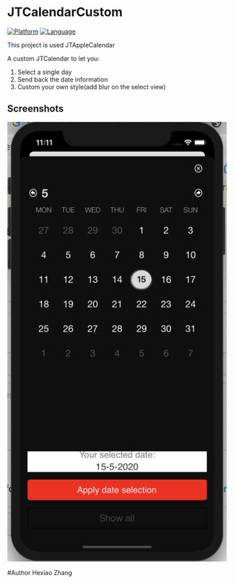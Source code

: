 # JTCalendarCustom

[![Platform](https://img.shields.io/badge/platform-ios-blue.svg?style=flat)](https://github.com/lamkjbo/JTCalendarCustom)
[![Language](http://img.shields.io/badge/language-swift-brightgreen.svg?style=flat
)](https://developer.apple.com/swift)


This project is used JTAppleCalendar

A custom JTCalendar to let you: <br/>
1. Select a single day<br/>
2. Send back the date information<br/>
3. Custom your own style(add blur on the select view)<br/>

## Screenshots
![alt text](https://github.com/ZhangHexiao/CalendarDesign/blob/master/Screen%20Shot%202020-05-25%20at%2023.11.46.png)


#Author
Hexiao Zhang
